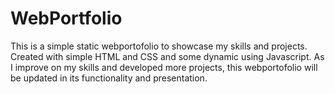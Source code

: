 # WebPortfolio
This is a simple static webportofolio to showcase my skills and projects.
Created with simple HTML and CSS and some dynamic using Javascript.
As I improve on my skills and developed more projects, this webportofolio will be updated in its functionality and presentation. 
